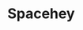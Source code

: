 ---
url: https://spacehey.com/
title: Spacehey
category: [social network, site builder]
literacyLevel: "1"
headline: A social network modeled after the original MySpace.
os: [web]
pricing: [free]
dateAdded: 2025-01-24
---